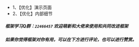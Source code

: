 * 1、【优化】演示页面
* 2、【优化】内部细节

##### 框架学习Q群：`22466457` 欢迎萌新和大佬来使用和共同改进框架
##### 如果你觉得框架对你有用，可以在下方进行评论，也可以进行赞赏。